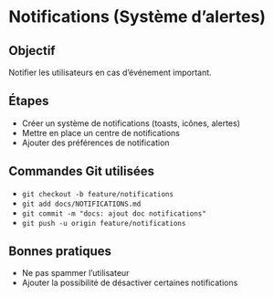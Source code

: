 # Notifications (Système d’alertes)

## Objectif
Notifier les utilisateurs en cas d’événement important.

## Étapes
- Créer un système de notifications (toasts, icônes, alertes)
- Mettre en place un centre de notifications
- Ajouter des préférences de notification

## Commandes Git utilisées
- `git checkout -b feature/notifications`
- `git add docs/NOTIFICATIONS.md`
- `git commit -m "docs: ajout doc notifications"`
- `git push -u origin feature/notifications`

## Bonnes pratiques
- Ne pas spammer l’utilisateur
- Ajouter la possibilité de désactiver certaines notifications

